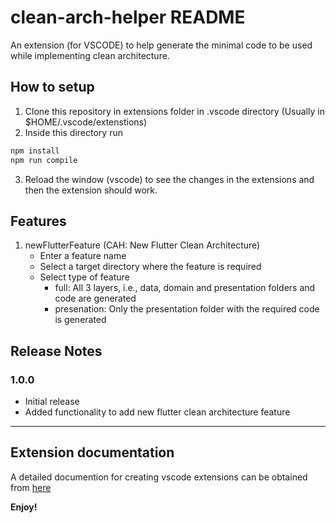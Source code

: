 # clean-arch-helper README

An extension (for VSCODE) to help generate the minimal code to be used while implementing clean architecture.


## How to setup

1. Clone this repository in extensions folder in .vscode directory (Usually in $HOME/.vscode/extenstions)
2. Inside this directory run
```bash
npm install
npm run compile
```
3. Reload the window (vscode) to see the changes in the extensions and then the extension should work.

## Features

1. newFlutterFeature (CAH: New Flutter Clean Architecture)
    - Enter a feature name
    - Select a target directory where the feature is required
    - Select type of feature
        - full: All 3 layers, i.e., data, domain and presentation folders and code are generated
        - presenation: Only the presentation folder with the required code is generated


## Release Notes

### 1.0.0

- Initial release 
- Added functionality to add new flutter clean architecture feature

-----------------------------------------------------------------------------------------------------------

## Extension documentation

A detailed documention for creating vscode extensions can be obtained from [here](https://code.visualstudio.com/api/extension-guides/overview)


**Enjoy!**
